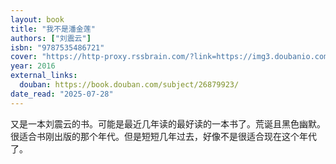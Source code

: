 ```yaml
---
layout: book
title: "我不是潘金莲"
authors: ["刘震云"]
isbn: "9787535486721"
cover: "https://http-proxy.rssbrain.com/?link=https://img3.doubanio.com/view/subject/l/public/s29433303.jpg"
year: 2016
external_links:
  douban: https://book.douban.com/subject/26879923/
date_read: "2025-07-28"
---
```


又是一本刘震云的书。可能是最近几年读的最好读的一本书了。荒诞且黑色幽默。很适合书刚出版的那个年代。但是短短几年过去，好像不是很适合现在这个年代了。
